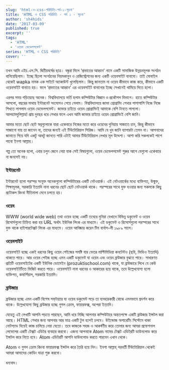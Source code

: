 ```yaml
---
slug: 'html-ও-css-পরিচিতি-পর্ব-১-সূচনা'
title: 'HTML ও CSS পরিচিতি - পর্ব ১ - সূচনা'
author: 'sh4hids'
date: '2017-03-09'
published: true
excerpt: ''
tags:
  - 'HTML'
  - 'ওয়েব ডেভেলপমেন্ট'
series: 'HTML ও CSS পরিচিতি'
cover: ''
---
```


তখন আমি এইচ.এস.সি. দ্বিতীয়বর্ষের ছাত্র। বন্ধুরা মিলে ‘প্রভাতের আহ্বান’ নামে একটি সামাজিক উন্নয়নমূলক সংগঠন বানিয়েছিলাম। ইচ্ছে ছিলো সংগঠনের নিয়মকানুন ও রেজিস্ট্রেশনের জন্য একটি ওয়েবসাইট বানাবো। তাই মোবাইল থেকেই wapka নামক এক সাইটে অ্যাকাউন্ট খুলেছিলাম। কিন্তু জানতাম না ওয়েব কীভাবে কাজ করে, কীভাবে একটি ওয়েবসাইট বানাতে হয়। ফলে ‘প্রভাতের আহ্বান’ এর ওয়েবসাইট বানানোর ইচ্ছে সেখানেই থামিয়ে দিতে হলো।

এরপর সময় গড়িয়েছে অনেক। বিশ্ববিদ্যালয়ে ভর্তি হলাম কম্পিউটার বিজ্ঞান ও প্রকৌশল বিভাগে। হাতে কম্পিউটার আসলো, বছরের মাথায় ইন্টারনেট সংযোগও পেয়ে গেলাম। বিশ্ববিদ্যালয়ে জাভা প্রোগ্রামিং শেখার পাশাপাশি নিজে নিজে শিখতে লাগলাম ওয়েব ডেভেলপমেন্ট। জাভার চাইতে ওয়েব প্রোগ্রামিংই আমাকে বেশি টানতে লাগলো। আলহামদুলিল্লাহ! প্রায় দুবছর ধরে শেখার ফলে এখন আমি জাভার চাইতে ওয়েব প্রোগ্রামিংই বেশি জানি।

আমার মতো ছোট ছোট স্বপ্নগুলোকে যারা একেবারে নিজের মতো করে ওয়েবের দুনিয়ায় সাজাতে চান, কিন্তু কীভাবে সাজানো যায় তা জানেন না, তাদের জন্যই এই টিউটোরিয়াল সিরিজ। আমি যে খুব জানি ব্যাপারটা তেমন না। আপনাদের জানাতে গিয়ে যদি একটু আধটু জানতে পারি এটাই আমার টিউটোরিয়াল লেখার মূল উদ্দেশ্য। আশা করি সকলকেই পাশে পাবো ইনশা আল্লাহ।

গল্প তো অনেক হলো, এবার চলুন জেনে নেয়া যাক সেই বিষয়গুলো, ওয়েব ডেভেলপমেন্ট শুরুর আগে যেগুলো একেবারে না জনলেই নয়।

### ইন্টারনেট

ইন্টারনেট হলো পরস্পর সংযুক্ত অনেকগুলো কম্পিউটারের একটি নেটওয়ার্ক। এই নেটওয়ার্কের মধ্যে ব্যক্তিগত, উন্মুক্ত, শিক্ষামূলক, সরকারি ইত্যাদি নানা ধরনের ছোট ছোট নেটওয়ার্ক থাকে। পরস্পরের সাথে যুক্ত হওয়ার জন্য সকলকে কিছু প্রটোকল কিংবা নীতিমালা মেনে চলতে হয়।

### ওয়েব

WWW (world wide web) তথা ওয়েব হচ্ছে একটি তথ্যের দুনিয়া যেখানে বিভিন্ন ডকুমেন্ট ও ওয়েব রিসোর্সগুলো চিহ্নিত করা হয় URL অর্থাৎ ইউনিক লিংক এর মাধ্যমে। এই ডকুমেন্ট ও রিসোর্সগুলো পরস্পরের সাথে যুক্ত থাকে হাইপারটেক্সট লিংক এর মাধ্যমে। ওয়েব আবিষ্কার করেন টিম বার্নাস-লী ১৯৮৯ সালে।

### ওয়েবসাইট

ওয়েবসাইট হচ্ছে একই ধরনের কিছু ওয়েব পেইজের সমষ্টি যার ভেতর মাল্টিমিডিয়া কনটেন্টও (ছবি, ভিডিও ইত্যাদি) থাকতে পারে। আর ওয়েব পেইজ হচ্ছে এমন একটি ডকুমেন্ট যা ওয়েব এবং ওয়েব ব্রাউজার বুঝতে পারে। সাধারণত প্রতিটি ওয়েবসাইটের একটি ইউনিক ডোমেইন (prozuktischool.com) থাকে, যা ব্রাউজারে লিখে যে কেউ ওয়েবসাইটটিতে ভিজিট করতে পারে। ওয়েবসাইট নানা ধরনের ও আকারের হয়ে থাকে, তবে উল্লেখযোগ্য হলো ব্যক্তিগত, কমার্শিয়াল, সরকারি ইত্যাদি।

### ব্রাউজার

ব্রাউজার হচ্ছে এমন একটি বিশেষ সফ্‌টয়্যার যা ওয়েব ডকুমেন্ট পড়ে তা ব্যবহারকারী বোঝে এমনভাবে প্রদর্শন করে থাকে। উল্লেখযোগ্য কিছু ব্রাউজার হচ্ছে গুগল ক্রোম, ফায়ারফক্স, অপেরা ইত্যাদি।

যেহেতু এই লেখাটি আপনি পড়তে পারছেন, আমি ধরে নিচ্ছি আপনার কম্পিউটারে অন্ততপক্ষে একটি ব্রাউজার ইন্সটল করা আছে। HTML শেখার জন্য আপনার আর মাত্র একটি টুল হলেই চলবে। উইন্ডোজ অপারেটিং সিস্টেমে থাকা নোটপ্যাড দিয়েই কাজ চালিয়ে নেয়া যেতো। তবে কাজকে সহজ ও আকর্ষণীয় করে তোলার জন্য আমরা প্রফেশনাল লেভেলের একটি টেক্সট এডিটর ব্যবহার করবো। এজন্য আপনাকে Atom নামের টেক্সট এডিটরটি ডাউনলোড করে ইন্সটল করে নিতে হবে। Atom এডিটরটি আপনি ডাউনলোড করতে পারবেন এখান থেকে।

Atom ও গুগল ক্রোম কিংবা ফায়ারফক্স ইন্সটল করে তৈরি হয়ে নিন। ইনশা আল্লাহ্‌ পরবর্তী টিউটোরিয়াল থেকেই আমরা আমাদের কোডিং যাত্রা শুরু করবো।

ধন্যবাদ।
